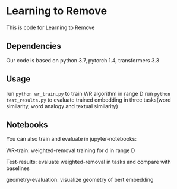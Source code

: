 # Learning to Remove
This is code for Learning to Remove

## Dependencies
Our code is based on python 3.7, pytorch 1.4, transformers 3.3

## Usage
run `python wr_train.py` to train WR algorithm in range D
run `python test_results.py` to evaluate trained embedding in three tasks(word similarity, word analogy and textual similarity)

## Notebooks
You can also train and evaluate in jupyter-notebooks:

WR-train: weighted-removal training for d in range D

Test-results: evaluate weighted-removal in tasks and compare with baselines

geometry-evaluation: visualize geometry of bert embedding
